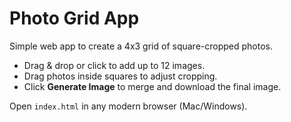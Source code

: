 # Photo Grid App

Simple web app to create a 4x3 grid of square-cropped photos.

- Drag & drop or click to add up to 12 images.
- Drag photos inside squares to adjust cropping.
- Click **Generate Image** to merge and download the final image.

Open `index.html` in any modern browser (Mac/Windows).
